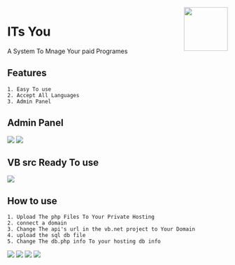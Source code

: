 <img src="https://avatars.githubusercontent.com/u/79379503?s=400&u=3e2a884adc363290d508371047415f3bd7fb367e&v=4" width="100" height="auto" align="right">

ITs You
=================

A System To Mnage Your paid Programes

Features
------
```
1. Easy To use
2. Accept All Languages
3. Admin Panel
```

Admin Panel
------
<img src="https://k.top4top.io/p_1882lh5qd1.png">
<img src="https://l.top4top.io/p_188288dzo2.png">

VB src Ready To use
------
<img src="https://l.top4top.io/p_18822fbdk1.png">

How to use
------
```
1. Upload The php Files To Your Private Hosting
2. connect a domain
3. Change The api's url in the vb.net project to Your Domain
4. upload the sql db file
5. Change The db.php info To your hosting db info
```
<img src="https://a.top4top.io/p_1882aisns1.png">
<img src="https://d.top4top.io/p_1882719p41.png">
<img src="https://j.top4top.io/p_1882nf5im1.png">
<img src="https://d.top4top.io/p_18829as651.png">
